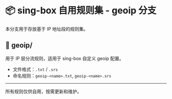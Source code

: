 # 📦 sing-box 自用规则集 - geoip 分支

本分支用于存放基于 IP 地址段的规则集。

## 📁 geoip/

用于 IP 层分流规则，适用于 sing-box 自定义 geoip 配置。

- 文件格式：`.txt` / `.srs`
- 命名规则：`geoip-<name>.txt`, `geoip-<name>.srs`

---

所有规则仅供自用，按需更新和维护。

